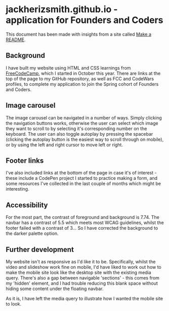 # jackherizsmith.github.io - application for Founders and Coders

This document has been made with insights from a site called [Make a README](https://www.makeareadme.com/).

## Background

I have built my website using HTML and CSS learnings from [FreeCodeCamp](https://www.freecodecamp.org/learn/), which I started in October this year. There are links at the top of the page to my GitHub repository, as well as FCC and CodeWars profiles, to complete my application to join the Spring cohort of Founders and Coders.

## Image carousel

The image carousel can be navigated in a number of ways. Simply clicking the navigation buttons works, otherwise the user can select which image they want to scroll to by selecting it's corresponding number on the keyboard. The user can also toggle autoplay by pressing the spacebar (clicking the autoplay button is the easiest way to scroll through on mobile), or by using the left and right cursor to move left or right.

## Footer links

I've also included links at the bottom of the page in case it's of interest - these include a CodePen project I started to practice making a form, and some resources I've collected in the last couple of months which might be interesting.

## Accessibility

For the most part, the contrast of foreground and background is 7.74. The navbar has a contrast of 5.5 which meets most WCAG guidelines, whilst the footer failed with a contrast of 3... So I have corrected the background to the darker palette option.

## Further development

My website isn't as responsive as I'd like it to be. Specifically, whilst the video and slideshow work fine on mobile, I'd have liked to work out how to make the mobile site look like the desktop site with the existing media query. There's also a gap between navigable 'sections' - this comes from my 'hidden' element, and I had trouble reducing this blank space without hiding some content under the floating navbar.

As it is, I have left the media query to illustrate how I wanted the mobile site to look.